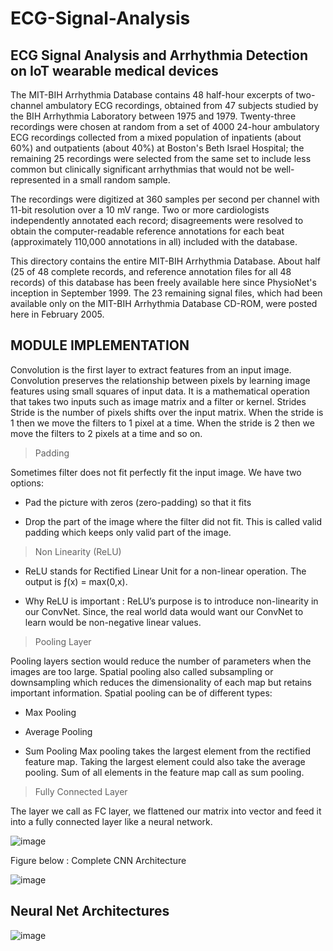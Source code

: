 # ECG-Signal-Analysis

## ECG Signal Analysis and Arrhythmia Detection  on IoT wearable medical devices


The MIT-BIH Arrhythmia Database contains 48 half-hour excerpts of two-channel ambulatory ECG recordings, obtained from 47 subjects studied by the BIH Arrhythmia Laboratory between 1975 and 1979. Twenty-three recordings were chosen at random from a set of 4000 24-hour ambulatory ECG recordings collected from a mixed population of inpatients (about 60%) and outpatients (about 40%) at Boston's Beth Israel Hospital; the remaining 25 recordings were selected from the same set to include less common but clinically significant arrhythmias that would not be well-represented in a small random sample.

The recordings were digitized at 360 samples per second per channel with 11-bit resolution over a 10 mV range. Two or more cardiologists independently annotated each record; disagreements were resolved to obtain the computer-readable reference annotations for each beat (approximately 110,000 annotations in all) included with the database.

This directory contains the entire MIT-BIH Arrhythmia Database. About half (25 of 48 complete records, and reference annotation files for all 48 records) of this database has been freely available here since PhysioNet's inception in September 1999. The 23 remaining signal files, which had been available only on the MIT-BIH Arrhythmia Database CD-ROM, were posted here in February 2005.

## MODULE IMPLEMENTATION
Convolution is the first layer to extract features from an input image. Convolution preserves the relationship between pixels by learning image features using small squares of input data. It is a mathematical operation that takes two inputs such as image matrix and a filter or kernel.
Strides
Stride is the number of pixels shifts over the input matrix. When the stride is 1 then we move the filters to 1 pixel at a time. When the stride is 2 then we move the filters to 2 pixels at a time and so on. 


>Padding

Sometimes filter does not fit perfectly fit the input image. We have two options:
- Pad the picture with zeros (zero-padding) so that it fits
* Drop the part of the image where the filter did not fit. This is called valid padding which keeps only valid part of the image.

>Non Linearity (ReLU)

+	ReLU stands for Rectified Linear Unit for a non-linear operation. The output is ƒ(x) = max(0,x).
-	Why ReLU is important : ReLU’s purpose is to introduce non-linearity in our ConvNet. Since, the real world data would want our ConvNet to learn would be non-negative linear values.

>Pooling Layer

Pooling layers section would reduce the number of parameters when the images are too large. Spatial pooling also called subsampling or downsampling which reduces the dimensionality of each map but retains important information. Spatial pooling can be of different types:
*	Max Pooling
+	Average Pooling
-	Sum Pooling
Max pooling takes the largest element from the rectified feature map. Taking the largest element could also take the average pooling. Sum of all elements in the feature map call as sum pooling.

>Fully Connected Layer

The layer we call as FC layer, we flattened our matrix into vector and feed it into a fully connected layer like a neural network.

![image](https://user-images.githubusercontent.com/130765279/234778824-aa9fdb3b-a7ed-4448-9e11-fdd1c37e732a.png)

Figure below : Complete CNN Architecture

![image](https://user-images.githubusercontent.com/130765279/234778936-aa0b0fd0-2563-4955-a3db-24d005d05535.png)

## Neural Net Architectures

![image](https://user-images.githubusercontent.com/130765279/234779111-2e346861-554c-44f4-a395-2828ca8ef3bf.png)



